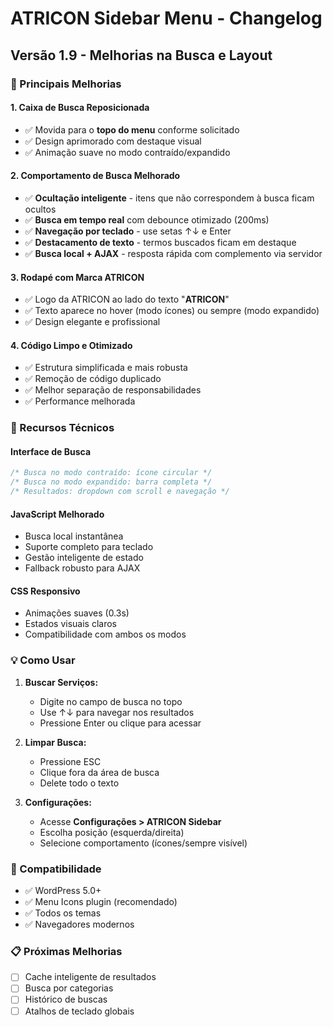 # ATRICON Sidebar Menu - Changelog

## Versão 1.9 - Melhorias na Busca e Layout

### 🎯 Principais Melhorias

#### 1. **Caixa de Busca Reposicionada**
- ✅ Movida para o **topo do menu** conforme solicitado
- ✅ Design aprimorado com destaque visual
- ✅ Animação suave no modo contraído/expandido

#### 2. **Comportamento de Busca Melhorado**
- ✅ **Ocultação inteligente** - itens que não correspondem à busca ficam ocultos
- ✅ **Busca em tempo real** com debounce otimizado (200ms)
- ✅ **Navegação por teclado** - use setas ↑↓ e Enter
- ✅ **Destacamento de texto** - termos buscados ficam em destaque
- ✅ **Busca local + AJAX** - resposta rápida com complemento via servidor

#### 3. **Rodapé com Marca ATRICON**
- ✅ Logo da ATRICON ao lado do texto "**ATRICON**"
- ✅ Texto aparece no hover (modo ícones) ou sempre (modo expandido)
- ✅ Design elegante e profissional

#### 4. **Código Limpo e Otimizado**
- ✅ Estrutura simplificada e mais robusta
- ✅ Remoção de código duplicado
- ✅ Melhor separação de responsabilidades
- ✅ Performance melhorada

### 🚀 Recursos Técnicos

#### **Interface de Busca**
```css
/* Busca no modo contraído: ícone circular */
/* Busca no modo expandido: barra completa */
/* Resultados: dropdown com scroll e navegação */
```

#### **JavaScript Melhorado**
- Busca local instantânea
- Suporte completo para teclado
- Gestão inteligente de estado
- Fallback robusto para AJAX

#### **CSS Responsivo**
- Animações suaves (0.3s)
- Estados visuais claros
- Compatibilidade com ambos os modos

### 💡 Como Usar

1. **Buscar Serviços:**
   - Digite no campo de busca no topo
   - Use ↑↓ para navegar nos resultados
   - Pressione Enter ou clique para acessar

2. **Limpar Busca:**
   - Pressione ESC
   - Clique fora da área de busca
   - Delete todo o texto

3. **Configurações:**
   - Acesse **Configurações > ATRICON Sidebar**
   - Escolha posição (esquerda/direita)
   - Selecione comportamento (ícones/sempre visível)

### 🔧 Compatibilidade

- ✅ WordPress 5.0+
- ✅ Menu Icons plugin (recomendado)
- ✅ Todos os temas
- ✅ Navegadores modernos

### 📋 Próximas Melhorias

- [ ] Cache inteligente de resultados
- [ ] Busca por categorias
- [ ] Histórico de buscas
- [ ] Atalhos de teclado globais
